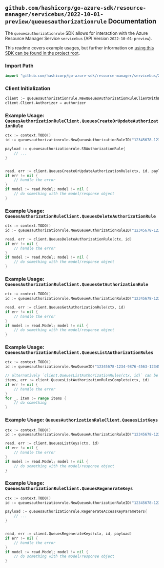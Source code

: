 
## `github.com/hashicorp/go-azure-sdk/resource-manager/servicebus/2022-10-01-preview/queuesauthorizationrule` Documentation

The `queuesauthorizationrule` SDK allows for interaction with the Azure Resource Manager Service `servicebus` (API Version `2022-10-01-preview`).

This readme covers example usages, but further information on [using this SDK can be found in the project root](https://github.com/hashicorp/go-azure-sdk/tree/main/docs).

### Import Path

```go
import "github.com/hashicorp/go-azure-sdk/resource-manager/servicebus/2022-10-01-preview/queuesauthorizationrule"
```


### Client Initialization

```go
client := queuesauthorizationrule.NewQueuesAuthorizationRuleClientWithBaseURI("https://management.azure.com")
client.Client.Authorizer = authorizer
```


### Example Usage: `QueuesAuthorizationRuleClient.QueuesCreateOrUpdateAuthorizationRule`

```go
ctx := context.TODO()
id := queuesauthorizationrule.NewQueueAuthorizationRuleID("12345678-1234-9876-4563-123456789012", "example-resource-group", "namespaceValue", "queueValue", "authorizationRuleValue")

payload := queuesauthorizationrule.SBAuthorizationRule{
	// ...
}


read, err := client.QueuesCreateOrUpdateAuthorizationRule(ctx, id, payload)
if err != nil {
	// handle the error
}
if model := read.Model; model != nil {
	// do something with the model/response object
}
```


### Example Usage: `QueuesAuthorizationRuleClient.QueuesDeleteAuthorizationRule`

```go
ctx := context.TODO()
id := queuesauthorizationrule.NewQueueAuthorizationRuleID("12345678-1234-9876-4563-123456789012", "example-resource-group", "namespaceValue", "queueValue", "authorizationRuleValue")

read, err := client.QueuesDeleteAuthorizationRule(ctx, id)
if err != nil {
	// handle the error
}
if model := read.Model; model != nil {
	// do something with the model/response object
}
```


### Example Usage: `QueuesAuthorizationRuleClient.QueuesGetAuthorizationRule`

```go
ctx := context.TODO()
id := queuesauthorizationrule.NewQueueAuthorizationRuleID("12345678-1234-9876-4563-123456789012", "example-resource-group", "namespaceValue", "queueValue", "authorizationRuleValue")

read, err := client.QueuesGetAuthorizationRule(ctx, id)
if err != nil {
	// handle the error
}
if model := read.Model; model != nil {
	// do something with the model/response object
}
```


### Example Usage: `QueuesAuthorizationRuleClient.QueuesListAuthorizationRules`

```go
ctx := context.TODO()
id := queuesauthorizationrule.NewQueueID("12345678-1234-9876-4563-123456789012", "example-resource-group", "namespaceValue", "queueValue")

// alternatively `client.QueuesListAuthorizationRules(ctx, id)` can be used to do batched pagination
items, err := client.QueuesListAuthorizationRulesComplete(ctx, id)
if err != nil {
	// handle the error
}
for _, item := range items {
	// do something
}
```


### Example Usage: `QueuesAuthorizationRuleClient.QueuesListKeys`

```go
ctx := context.TODO()
id := queuesauthorizationrule.NewQueueAuthorizationRuleID("12345678-1234-9876-4563-123456789012", "example-resource-group", "namespaceValue", "queueValue", "authorizationRuleValue")

read, err := client.QueuesListKeys(ctx, id)
if err != nil {
	// handle the error
}
if model := read.Model; model != nil {
	// do something with the model/response object
}
```


### Example Usage: `QueuesAuthorizationRuleClient.QueuesRegenerateKeys`

```go
ctx := context.TODO()
id := queuesauthorizationrule.NewQueueAuthorizationRuleID("12345678-1234-9876-4563-123456789012", "example-resource-group", "namespaceValue", "queueValue", "authorizationRuleValue")

payload := queuesauthorizationrule.RegenerateAccessKeyParameters{
	// ...
}


read, err := client.QueuesRegenerateKeys(ctx, id, payload)
if err != nil {
	// handle the error
}
if model := read.Model; model != nil {
	// do something with the model/response object
}
```
